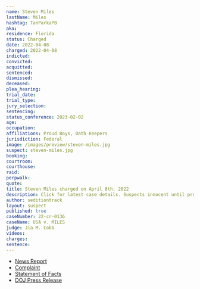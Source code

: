 ```yaml
---
name: Steven Miles
lastName: Miles
hashtag: TanParkaPB
aka:
residence: Florida
status: Charged
date: 2022-04-08
charged: 2022-04-08
indicted:
convicted:
acquitted:
sentenced:
dismissed:
deceased:
plea_hearing:
trial_date:
trial_type:
jury_selection:
sentencing:
status_conference: 2023-02-02
age:
occupation:
affiliations: Proud Boys, Oath Keepers
jurisdiction: Federal
image: /images/preview/steven-miles.jpg
suspect: steven-miles.jpg
booking:
courtroom:
courthouse:
raid:
perpwalk:
quote:
title: Steven Miles charged on April 8th, 2022
description: Click for latest case details. Suspects innocent until proven guilty.
author: seditiontrack
layout: suspect
published: true
caseNumber: 22-cr-0136
caseName: USA v. MILES
judge: Jia M. Cobb
videos:
charges:
sentence:
---
```

- [News Report](https://www.wtsp.com/article/news/crime/steven-miles-florida-jan-6-capitol-riot/67-f7854f44-8475-48b8-bb71-034c1d956d8e)
- [Complaint](https://www.justice.gov/usao-dc/case-multi-defendant/file/1494271/download)
- [Statement of Facts](https://www.justice.gov/usao-dc/case-multi-defendant/file/1494276/download)
- [DOJ Press Release](https://www.justice.gov/usao-dc/pr/florida-man-arrested-charges-assault-law-enforcement-officers-during-jan-6-capitol-breach)
